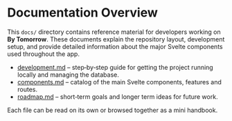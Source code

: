 # Documentation Overview

This `docs/` directory contains reference material for developers working on **By Tomorrow**. These documents explain the repository layout, development setup, and provide detailed information about the major Svelte components used throughout the app.

- [development.md](development.md) – step‑by‑step guide for getting the project running locally and managing the database.
- [components.md](components.md) – catalog of the main Svelte components, features and routes.
- [roadmap.md](roadmap.md) – short‑term goals and longer term ideas for future work.

Each file can be read on its own or browsed together as a mini handbook.
